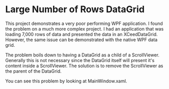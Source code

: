 # Large Number of Rows DataGrid

This project demonstrates a very poor performing WPF application.
I found the problem on a much more complex project. I had an application that was loading 7,000
rows of data and presented the data in an XCeedDataGrid. However, the same issue can be demonstrated with 
the native WPF data grid.

The problem boils down to having a DataGrid as a child of a ScrollViewer. Generally this is not necessary
since the DataGrid itself will present it's content inside a ScrollViewer. The solution is to remove the
ScrollViewer as the parent of the DataGrid.

You can see this problem by looking at MainWindow.xaml.

